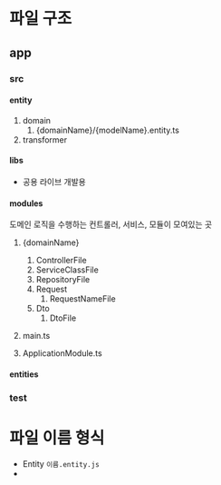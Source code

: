 # 파일 구조


## app

### src

#### entity
  1. domain
     1. {domainName}/{modelName}.entity.ts
  2. transformer

#### libs
- 공용 라이브 개발용

#### modules

도메인 로직을 수행하는 컨트롤러, 서비스, 모듈이 모여있는 곳
   1. {domainName}
      1. ControllerFile
      2. ServiceClassFile
      3. RepositoryFile
      4. Request
         1. RequestNameFile
      5. Dto
         1. DtoFile
   2. main.ts

   3. ApplicationModule.ts

#### entities

### test


# 파일 이름 형식
 - Entity `이름.entity.js`
 - 

